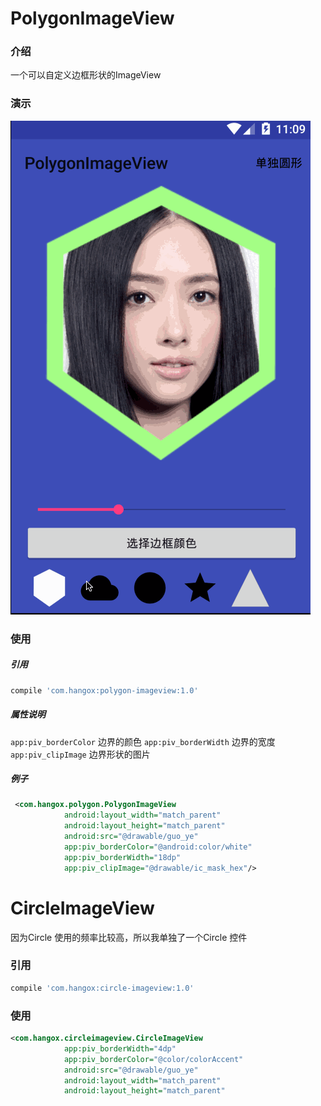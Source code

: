 # PolygonImageView

### 介绍
一个可以自定义边框形状的ImageView

### 演示

![](https://raw.githubusercontent.com/hangox/PolygonImageView/master/document/show.gif)

### 使用

##### 引用
```gradle
compile 'com.hangox:polygon-imageview:1.0'
```

##### 属性说明
`app:piv_borderColor` 边界的颜色
`app:piv_borderWidth` 边界的宽度
`app:piv_clipImage` 边界形状的图片

##### 例子

```xml
 <com.hangox.polygon.PolygonImageView
            android:layout_width="match_parent"
            android:layout_height="match_parent"
            android:src="@drawable/guo_ye"
            app:piv_borderColor="@android:color/white"
            app:piv_borderWidth="18dp"
            app:piv_clipImage="@drawable/ic_mask_hex"/>
```

# CircleImageView
因为Circle 使用的频率比较高，所以我单独了一个Circle 控件

### 引用
```gradle
compile 'com.hangox:circle-imageview:1.0' 
```

### 使用
```xml
<com.hangox.circleimageview.CircleImageView
            app:piv_borderWidth="4dp"
            app:piv_borderColor="@color/colorAccent"
            android:src="@drawable/guo_ye"
            android:layout_width="match_parent"
            android:layout_height="match_parent"
```




